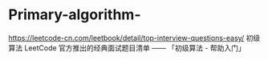 # Primary-algorithm-
https://leetcode-cn.com/leetbook/detail/top-interview-questions-easy/
初级算法
LeetCode 官方推出的经典面试题目清单 —— 「初级算法 - 帮助入门」
